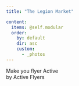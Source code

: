 ```yaml
---
title: "The Legion Market"

content:
  items: @self.modular
  order:
    by: default
    dir: asc
    custom:
      - _photos
---
```

Make you flyer Active<br />by Active Flyers
